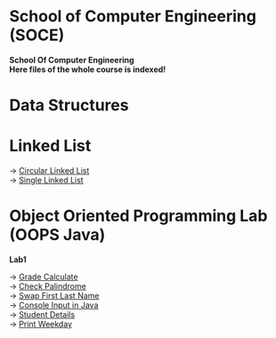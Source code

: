 # School of Computer Engineering (SOCE)
**School Of Computer Engineering**<br/>
**Here files of the whole course is indexed!**

# Data Structures

# Linked List

-> [Circular Linked List](https://github.com/adityaxanand/SOCE/blob/main/Data%20Structures/circularLinkedList.c) <br/>
-> [Single Linked List](https://github.com/adityaxanand/SOCE/blob/main/Data%20Structures/singleLinkedList.c) <br/>

# Object Oriented Programming Lab (OOPS Java)

**Lab1**

-> [Grade Calculate](https://github.com/adityaxanand/SOCE/blob/main/OOPS%20Java%20Lab/Lab1/getConsoleInputExample.java) <br/>
-> [Check Palindrome](https://github.com/adityaxanand/SOCE/blob/main/OOPS%20Java%20Lab/Lab1/grade.java) <br/>
-> [Swap First Last Name](https://github.com/adityaxanand/SOCE/blob/main/OOPS%20Java%20Lab/Lab1/palindromeCheck.java) <br/>
-> [Console Input in Java](https://github.com/adityaxanand/SOCE/blob/main/OOPS%20Java%20Lab/Lab1/printName.java) <br/>
-> [Student Details](https://github.com/adityaxanand/SOCE/blob/main/OOPS%20Java%20Lab/Lab1/student.java) <br/>
-> [Print Weekday](https://github.com/adityaxanand/SOCE/blob/main/OOPS%20Java%20Lab/Lab1/weekday.java) <br/>